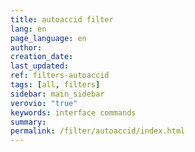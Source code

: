 ```yaml
---
title: autoaccid filter
lang: en
page_language: en
author:
creation_date:
last_updated:
ref: filters-autoaccid
tags: [all, filters]
sidebar: main_sidebar
verovio: "true"
keywords: interface commands 
summary: 
permalink: /filter/autoaccid/index.html
---
```










